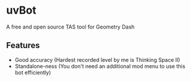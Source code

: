 # uvBot
A free and open source TAS tool for Geometry Dash

## Features
- Good accuracy (Hardest recorded level by me is Thinking Space II)
- Standalone-ness (You don't need an additional mod menu to use this bot efficiently)
